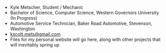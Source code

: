 - Kyle Metscher, Student / Mechanic
- Bachelor of Science, Computer Science, Western Governors University (In Progress)
- Automotive Service Technician, Baker Road Automotive, Stevenson, Washington
- kscott.mets@gmail.com
- Files for my personal website will go here, along with other projects that will inevitably spring up

<!---
kmetscher/kmetscher is a ✨ special ✨ repository because its `README.md` (this file) appears on your GitHub profile.
You can click the Preview link to take a look at your changes.
--->
